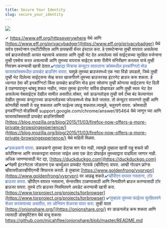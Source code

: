 ```yaml
---
title: Secure Your Identity
slug: secure_your_identity
---
```


![](/images/coverchap_5.jpg)





<span class="leadtip" style="color:#3b68bd">✔ [https://www.eff.org/httpseverywhere</span>](https://www.eff.org/httpseverywhere</span>) येथे आणि [https://www.eff.org/privacybadger](https://www.eff.org/privacybadger) येथे सर्वत्र एक्स्टेन्शन एचटीटीपीएस आणि प्रायव्हसी बॅजर इंस्टाल करा. हे एक्स्टेन्शन्स तुम्ही वापरात असलेल्या सर्व ब्राउजर्ससाठी अत्यंत महत्त्वाचे असतात आणि तुम्ही भेट देत असलेल्या सर्व साईट्सच्या सुरक्षित वर्जन्सना तुम्ही एक्सेस करत असल्याची आणि तुमच्या वापरास साईट्स कशा रीतीने संनिरीक्षण करतात याचे तुम्ही नियंत्रण करण्याची खात्री देतात.<span class="leadtip" style="color:#3b68bd">✔एखाद्या मित्राचा कंप्युटर वापरताना क्रोममधील इनकॉग्निटो मोड फायरफॉक्समधील प्रायव्हेट ब्राउजिंग वापरा.</span> यामुळे तुमच्या ब्राउजरमध्ये एक नवा विंडो उघडतो, जिथे तुम्ही तुम्ही भेट दिलेल्या साईट्सना सेव्ह करत खासगीपणे तुमच्या ब्राउजरसह इंटरनेट ब्राउज करू शकता.   हे ध्यानात ठेवा की इनकॉग्निटो किंवा प्रायव्हेट ब्राउजिंग मोड इतर स्रोतांना तुम्ही कोणत्या साईट्सना भेट दिली हे पाहण्यापासून थांबवू शकत नाहीत, ज्यात तुमचा इंटरनेट सर्विस प्रोव्हायडर आणि तुम्ही स्वतः भेट देत असलेल्या वेबसाईट्स देखील सामील असतील.सोबत, सर्व डाऊनलोड्स तुम्ही सर्व टॅब्स बंद केल्यानंतर देखील तुमच्या कंप्युटरच्या डाऊनलोडच्या फोल्डरमध्ये सेव्ह केले जातात. तो कंप्युटर वापरणारे तुम्ही आणि कोणतीही व्यक्ती ते पाहू शकतात आणि फाईल्स उघडू शकतात.त्यामुळे, चतुरपणे वापरा. क्रोमसाठी इनकॉग्निटो मोडविषयी support.google.com/chrome/answer/95464 येथे जाणून घ्या आणि फायरफॉक्ससाठी प्रायव्हेट ब्राउजिंगविषयी [https://blog.mozilla.org/blog/2015/11/03/firefox-now-offers-a-more-private-browsingexperience/](https://blog.mozilla.org/blog/2015/11/03/firefox-now-offers-a-more-private-browsingexperience/) येथे माहिती मिळवा.


<span class="leadtip" style="color:#3b68bd">✔डकडकगो वापरा</span>. डकडकगो तुमच्या डेटाचा माग घेत नाही, त्यामुळे तुम्हाला खात्री राहू शकते की कॉर्पोरेशन्स आणि सरकारद्वारा वापरला जाईल असा एक डेटा प्रोफाईल तुमच्याद्वारा वाढविला जाणार नाही. अधिक जाणण्यासाठी भेट द्या, [https://duckduckgo.com](https://duckduckgo.com)  ✔नेहमी इंटरनेटला जोडताना एक व्हर्च्युअल प्रायव्हेट नेटवर्क (व्हीपीएन) वापरा. आम्ही गोल्डन फ्रॉग्स व्हीवायपीआरव्हीपीएनची शिफारस करतो. हे तुम्हाला [https://www.goldenfrong/vyprvpn](https://www.goldenfrong/vyprvpn) वर आढळू शकते.<span class="leadtip" style="color:#3b68bd">✔व्हीपीएन वापरत नसताना, टॉर ब्राउजर वापरा.</span> व्हीपीएन वापरत नसताना, सेन्सरशिप टाळण्यासाठी आणि निनावीपणे ब्राउज करण्यासाठी टॉर ब्राउजर वापरा. तुमचे टॉर ब्राउजर नियमितपणे अपडेट करण्याची खात्री करा. [https://www.torproject.org/projects/torbrowser](https://www.torproject.org/projects/torbrowser) <span class="leadtip" style="color:#3b68bd">✔तुम्हाला तुमच्या फाईल्स सुरक्षितपणे शेअर करावयाच्या असतील, तर ओनियन शेअरचा वापर करा.</span> तुम्ही याला [https://onionshare.org/](https://onionshare.org/)  वर डाऊनलोड करू शकता आणि त्यासाठी डॉक्युमेंटेशन येथे वाचू शकताः https://github.com/micahflee/onionshare/blob/master/README.md